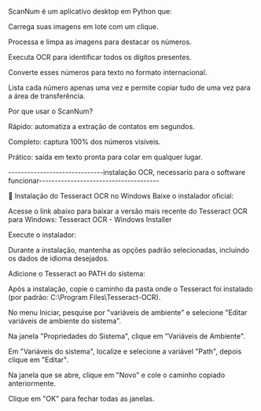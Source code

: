 ScanNum é um aplicativo desktop em Python que:

Carrega suas imagens em lote com um clique.

Processa e limpa as imagens para destacar os números.

Executa OCR para identificar todos os dígitos presentes.

Converte esses números para texto no formato internacional.

Lista cada número apenas uma vez e permite copiar tudo de uma vez para a área de transferência.

Por que usar o ScanNum?

Rápido: automatiza a extração de contatos em segundos.

Completo: captura 100% dos números visíveis.

Prático: saída em texto pronta para colar em qualquer lugar.

------------------------------instalação OCR, necessario para o software funcionar--------------------------------------

🧩 Instalação do Tesseract OCR no Windows
Baixe o instalador oficial:

Acesse o link abaixo para baixar a versão mais recente do Tesseract OCR para Windows:
Tesseract OCR - Windows Installer

Execute o instalador:

Durante a instalação, mantenha as opções padrão selecionadas, incluindo os dados de idioma desejados.

Adicione o Tesseract ao PATH do sistema:

Após a instalação, copie o caminho da pasta onde o Tesseract foi instalado (por padrão: C:\Program Files\Tesseract-OCR).

No menu Iniciar, pesquise por "variáveis de ambiente" e selecione "Editar variáveis de ambiente do sistema".

Na janela "Propriedades do Sistema", clique em "Variáveis de Ambiente".

Em "Variáveis do sistema", localize e selecione a variável "Path", depois clique em "Editar".

Na janela que se abre, clique em "Novo" e cole o caminho copiado anteriormente.

Clique em "OK" para fechar todas as janelas.
